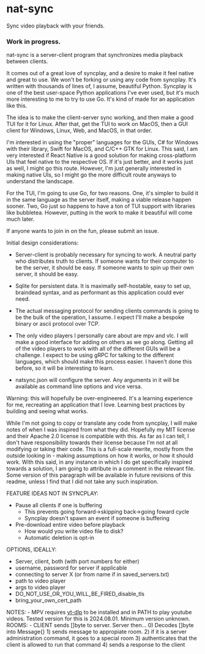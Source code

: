 # nat-sync
Sync video playback with your friends.

### Work in progress.

nat-sync is a server-client program that synchronizes media playback between clients.

It comes out of a great love of syncplay, and a desire to make it feel native and great to use.
We won't be forking or using any code from syncplay. It's written with thousands of lines of, I assume,
beautiful Python. Syncplay is one of the best user-space Python applications I've ever used, but it's
much more interesting to me to try to use Go. It's kind of made for an application like this.

The idea is to make the client-server sync working, and then make a good TUI for it for Linux.
After that, get the TUI to work on MacOS, then a GUI client for Windows, Linux, Web, and MacOS, in that order. 

I'm interested in using the "proper" languages for the GUIs, C# for Windows with their library, 
Swift for MacOS, and C/C++ GTK for Linux. This said, I am very interested if React Native is a good
solution for making cross-platform UIs that feel native to the respective OS. If it's just better,
and it works just as well, I might go this route. However, I'm just generally interested in making
native UIs, so I might go the more difficult route anyways to understand the landscape.

For the TUI, I'm going to use Go, for two reasons. One, it's simpler to build it in the same language as the server itself, making a viable release happen sooner. 
Two, Go just so happens to have a ton of TUI support with libraries like bubbletea. However, putting in the work to make it beautiful will come much later.

If anyone wants to join in on the fun, please submit an issue.

Initial design considerations:

- Server-client is probably necessary for syncing to work. A neutral party who distributes truth to clients.
If someone wants for their computer to be the server, it should be easy. If someone wants to spin up their own server, it should be easy.

- Sqlite for persistent data. It is maximally self-hostable, easy to set up, braindead syntax, and as performant as this application could ever need.

- The actual messaging protocol for sending clients commands is going to be the bulk of the operation, I assume. I expect I'll make a bespoke binary or ascii protocol over TCP. 

- The only video players I personally care about are mpv and vlc. I will make a good interface for adding on others as we go along.
Getting all of the video players to work with all of the different GUIs will be a challenge. I expect to be using gRPC for talking to
the different languages, which should make this process easier. I haven't done this before, so it will be interesting to learn.

- natsync.json will configure the server. Any arguments in it will be available as command line options and vice versa. 

Warning: this will hopefully be over-engineered. It's a learning experience for me, recreating an application that I love.
Learning best practices by building and seeing what works.

While I'm not going to copy or translate any code from syncplay, I will make notes of when I was inspired from what they did.
Hopefully my MIT license and their Apache 2.0 license is compatible with this. As far as I can tell, I don't have responsibility towards their license
because I'm not at all modifying or taking their code. This is a full-scale rewrite, mostly from the outside looking in - making assumptions on how it
works, or how it should work. With this said, in any instance in which I do get specifically inspired towards a solution, I am going to attribute in a comment in the relevant file. 
Some version of this paragraph will be available in future revisions of this readme, unless I find that I did not take any such inspiration.


FEATURE IDEAS NOT IN SYNCPLAY:

- Pause all clients if one is buffering
    - This prevents going forward->skipping back->going foward cycle
    - Syncplay doesn't spawn an event if someone is buffering
- Pre-download entire video before playback
    - How would you write video file to disk?
    - Automatic deletion is opt-in


OPTIONS, IDEALLY:

- Server, client, both (with port numbers for either)
- username, password for server if applicable
- connecting to server X (or from name if in saved_servers.txt)
- path to video player
- args to video player
- DO_NOT_USE_OR_YOU_WILL_BE_FIRED_disable_tls
- bring_your_own_cert_path


NOTES:
    - MPV requires [yt-dlp](https://github.com/yt-dlp/yt-dlp) to be installed and in PATH to play youtube videos. Tested version for this is 2024.08.01. Minimum version unknown.
ROOMS:
    - CLIENT sends []byte to server. Server then... 
        0) Decodes []byte into Message{}
        1) sends message to appropiate room. 
        2) if it is a server administration command, it goes to a special room
        3) authenticates that the client is allowed to run that command
        4) sends a response to the client
